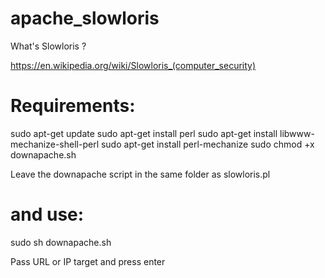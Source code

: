 # apache_slowloris
What's Slowloris ?

https://en.wikipedia.org/wiki/Slowloris_(computer_security)


# Requirements:
sudo apt-get update 
sudo apt-get install perl
sudo apt-get install libwww-mechanize-shell-perl
sudo apt-get install perl-mechanize
sudo chmod +x downapache.sh

Leave the downapache script in the same folder as slowloris.pl

# and use:
 sudo sh downapache.sh

Pass URL or IP target and press enter
